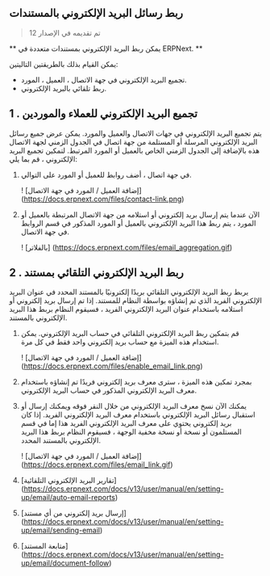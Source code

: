 ## ربط رسائل البريد الإلكتروني بالمستندات

> تم تقديمه في الإصدار 12

** يمكن ربط البريد الإلكتروني بمستندات متعددة في ERPNext. **

يمكن القيام بذلك بالطريقتين التاليتين:

* تجميع البريد الإلكتروني في جهة الاتصال ، العميل ، المورد.
* ربط تلقائي بالبريد الإلكتروني.

## 1 \. تجميع البريد الإلكتروني للعملاء والموردين

يتم تجميع البريد الإلكتروني في جهات الاتصال والعميل والمورد. يمكن عرض جميع رسائل البريد الإلكتروني المرسلة أو المستلمة من جهة اتصال في الجدول الزمني لجهة الاتصال هذه بالإضافة إلى الجدول الزمني الخاص بالعميل أو المورد المرتبط. لتمكين تجميع البريد الإلكتروني ، قم بما يلي:

1. في جهة اتصال ، أضف روابط للعميل أو المورد على التوالي.
    
    ! [إضافة العميل / المورد في جهة الاتصال] (https://docs.erpnext.com/files/contact-link.png)
    
2. الآن عندما يتم إرسال بريد إلكتروني أو استلامه من جهة الاتصال المرتبطة بالعميل أو المورد ، يتم ربط هذا البريد الإلكتروني بالعميل أو المورد المذكور في قسم الروابط في جهة الاتصال.
    
    ! [بالفلاتر] (https://docs.erpnext.com/files/email_aggregation.gif)
    

## 2 \. ربط البريد الإلكتروني التلقائي بمستند

يربط ربط البريد الإلكتروني التلقائي بريدًا إلكترونيًا بالمستند المحدد في عنوان البريد الإلكتروني الفريد الذي تم إنشاؤه بواسطة النظام للمستند. إذا تم إرسال بريد إلكتروني أو استلامه باستخدام عنوان البريد الإلكتروني الفريد ، فسيقوم النظام بربط هذا البريد الإلكتروني بالمستند.

1. قم بتمكين ربط البريد الإلكتروني التلقائي في حساب البريد الإلكتروني. يمكن استخدام هذه الميزة مع حساب بريد إلكتروني واحد فقط في كل مرة.
    
    ! [إضافة العميل / المورد في جهة الاتصال] (https://docs.erpnext.com/files/enable_email_link.png)
    
2. بمجرد تمكين هذه الميزة ، سترى معرف بريد إلكتروني فريدًا تم إنشاؤه باستخدام معرف البريد الإلكتروني المذكور في حساب البريد الإلكتروني.
    
3. يمكنك الآن نسخ معرف البريد الإلكتروني من خلال النقر فوقه ويمكنك إرسال أو استقبال رسائل البريد الإلكتروني باستخدام معرف البريد الإلكتروني الفريد. إذا كان بريد إلكتروني يحتوي على معرف البريد الإلكتروني الفريد هذا إما في قسم المستلمون أو نسخة أو نسخة مخفية الوجهة ، فسيقوم النظام بربط هذا البريد الإلكتروني بالمستند المحدد.
    
    ! [إضافة العميل / المورد في جهة الاتصال] (https://docs.erpnext.com/files/email_link.gif)
    

1. [تقارير البريد الإلكتروني التلقائية] (https://docs.erpnext.com/docs/v13/user/manual/en/setting-up/email/auto-email-reports)
2. [إرسال بريد إلكتروني من أي مستند] (https://docs.erpnext.com/docs/v13/user/manual/en/setting-up/email/sending-email)
3. [متابعة المستند] (https://docs.erpnext.com/docs/v13/user/manual/en/setting-up/email/document-follow)